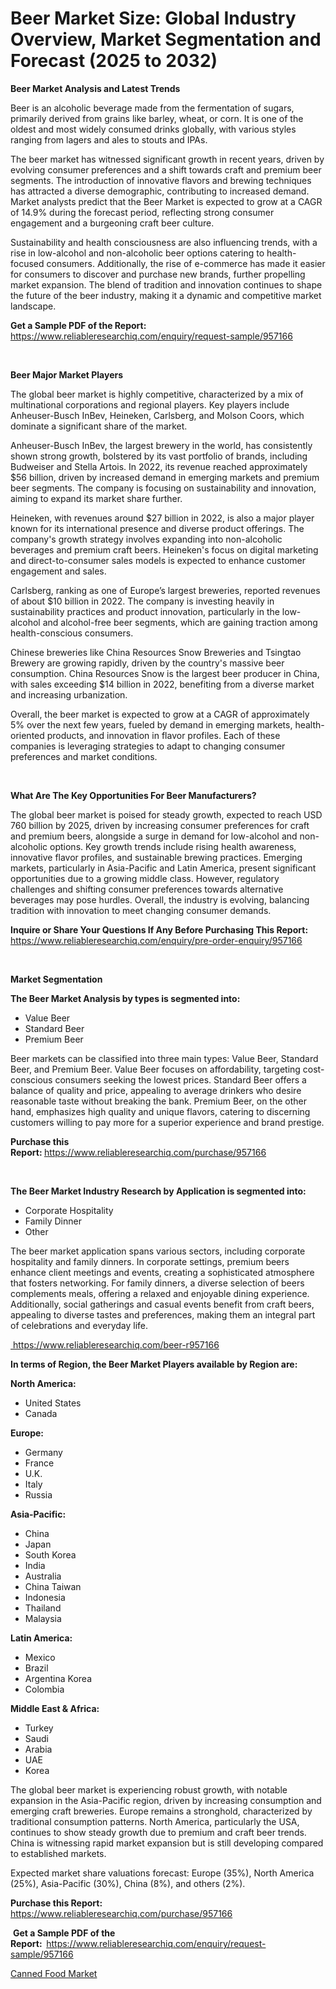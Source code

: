 <p><h1>Beer Market Size: Global Industry Overview, Market Segmentation and Forecast (2025 to 2032)</h1></p><p><strong>Beer Market Analysis and Latest Trends</strong></p>
<p><p>Beer is an alcoholic beverage made from the fermentation of sugars, primarily derived from grains like barley, wheat, or corn. It is one of the oldest and most widely consumed drinks globally, with various styles ranging from lagers and ales to stouts and IPAs. </p><p>The beer market has witnessed significant growth in recent years, driven by evolving consumer preferences and a shift towards craft and premium beer segments. The introduction of innovative flavors and brewing techniques has attracted a diverse demographic, contributing to increased demand. Market analysts predict that the Beer Market is expected to grow at a CAGR of 14.9% during the forecast period, reflecting strong consumer engagement and a burgeoning craft beer culture.</p><p>Sustainability and health consciousness are also influencing trends, with a rise in low-alcohol and non-alcoholic beer options catering to health-focused consumers. Additionally, the rise of e-commerce has made it easier for consumers to discover and purchase new brands, further propelling market expansion. The blend of tradition and innovation continues to shape the future of the beer industry, making it a dynamic and competitive market landscape.</p></p>
<p><strong>Get a Sample PDF of the Report:&nbsp;</strong> <a href="https://www.reliableresearchiq.com/enquiry/request-sample/957166?utm_campaign=2265&utm_medium=2&utm_source=Github&utm_content=ia&utm_term=07042025&utm_id=beer">https://www.reliableresearchiq.com/enquiry/request-sample/957166</a></p>
<p>&nbsp;</p>
<p><strong>Beer Major Market Players</strong></p>
<p><p>The global beer market is highly competitive, characterized by a mix of multinational corporations and regional players. Key players include Anheuser-Busch InBev, Heineken, Carlsberg, and Molson Coors, which dominate a significant share of the market.</p><p>Anheuser-Busch InBev, the largest brewery in the world, has consistently shown strong growth, bolstered by its vast portfolio of brands, including Budweiser and Stella Artois. In 2022, its revenue reached approximately $56 billion, driven by increased demand in emerging markets and premium beer segments. The company is focusing on sustainability and innovation, aiming to expand its market share further.</p><p>Heineken, with revenues around $27 billion in 2022, is also a major player known for its international presence and diverse product offerings. The company's growth strategy involves expanding into non-alcoholic beverages and premium craft beers. Heineken's focus on digital marketing and direct-to-consumer sales models is expected to enhance customer engagement and sales.</p><p>Carlsberg, ranking as one of Europe’s largest breweries, reported revenues of about $10 billion in 2022. The company is investing heavily in sustainability practices and product innovation, particularly in the low-alcohol and alcohol-free beer segments, which are gaining traction among health-conscious consumers.</p><p>Chinese breweries like China Resources Snow Breweries and Tsingtao Brewery are growing rapidly, driven by the country's massive beer consumption. China Resources Snow is the largest beer producer in China, with sales exceeding $14 billion in 2022, benefiting from a diverse market and increasing urbanization.</p><p>Overall, the beer market is expected to grow at a CAGR of approximately 5% over the next few years, fueled by demand in emerging markets, health-oriented products, and innovation in flavor profiles. Each of these companies is leveraging strategies to adapt to changing consumer preferences and market conditions.</p></p>
<p>&nbsp;</p>
<p><strong>What Are The Key Opportunities For Beer Manufacturers?</strong></p>
<p><p>The global beer market is poised for steady growth, expected to reach USD 760 billion by 2025, driven by increasing consumer preferences for craft and premium beers, alongside a surge in demand for low-alcohol and non-alcoholic options. Key growth trends include rising health awareness, innovative flavor profiles, and sustainable brewing practices. Emerging markets, particularly in Asia-Pacific and Latin America, present significant opportunities due to a growing middle class. However, regulatory challenges and shifting consumer preferences towards alternative beverages may pose hurdles. Overall, the industry is evolving, balancing tradition with innovation to meet changing consumer demands.</p></p>
<p><strong>Inquire or Share Your Questions If Any Before Purchasing This Report:</strong> <a href="https://www.reliableresearchiq.com/enquiry/pre-order-enquiry/957166?utm_campaign=2265&utm_medium=2&utm_source=Github&utm_content=ia&utm_term=07042025&utm_id=beer">https://www.reliableresearchiq.com/enquiry/pre-order-enquiry/957166</a></p>
<p>&nbsp;</p>
<p><strong>Market Segmentation</strong></p>
<p><strong>The Beer Market Analysis by types is segmented into:</strong></p>
<p><ul><li>Value Beer</li><li>Standard Beer</li><li>Premium Beer</li></ul></p>
<p><p>Beer markets can be classified into three main types: Value Beer, Standard Beer, and Premium Beer. Value Beer focuses on affordability, targeting cost-conscious consumers seeking the lowest prices. Standard Beer offers a balance of quality and price, appealing to average drinkers who desire reasonable taste without breaking the bank. Premium Beer, on the other hand, emphasizes high quality and unique flavors, catering to discerning customers willing to pay more for a superior experience and brand prestige.</p></p>
<p><strong>Purchase this Report:&nbsp;</strong><a href="https://www.reliableresearchiq.com/purchase/957166?utm_campaign=2265&utm_medium=2&utm_source=Github&utm_content=ia&utm_term=07042025&utm_id=beer">https://www.reliableresearchiq.com/purchase/957166</a></p>
<p>&nbsp;</p>
<p><strong>The Beer Market Industry Research by Application is segmented into:</strong></p>
<p><ul><li>Corporate Hospitality</li><li>Family Dinner</li><li>Other</li></ul></p>
<p><p>The beer market application spans various sectors, including corporate hospitality and family dinners. In corporate settings, premium beers enhance client meetings and events, creating a sophisticated atmosphere that fosters networking. For family dinners, a diverse selection of beers complements meals, offering a relaxed and enjoyable dining experience. Additionally, social gatherings and casual events benefit from craft beers, appealing to diverse tastes and preferences, making them an integral part of celebrations and everyday life.</p></p>
<p><a href="https://www.reliableresearchiq.com/beer-r957166?utm_campaign=2265&utm_medium=2&utm_source=Github&utm_content=ia&utm_term=07042025&utm_id=beer">&nbsp;https://www.reliableresearchiq.com/beer-r957166</a></p>
<p><strong>In terms of Region, the Beer Market Players available by Region are:</strong></p>
<p>
    <p> <strong> North America: </strong>
        <ul>
            <li>United States</li>
            <li>Canada</li>
        </ul>
        </p> 
    <p> <strong> Europe: </strong>
        <ul>
            <li>Germany</li>
            <li>France</li>
            <li>U.K.</li>
            <li>Italy</li>
            <li>Russia</li>
        </ul>
        </p> 
    <p> <strong> Asia-Pacific: </strong>
        <ul>
            <li>China</li>
            <li>Japan</li>
            <li>South Korea</li>
            <li>India</li>
            <li>Australia</li>
            <li>China Taiwan</li>
            <li>Indonesia</li>
            <li>Thailand</li>
            <li>Malaysia</li>
        </ul>
        </p> 
    <p> <strong> Latin America: </strong>
        <ul>
            <li>Mexico</li>
            <li>Brazil</li>
            <li>Argentina Korea</li>
            <li>Colombia</li>
        </ul>
        </p> 
    <p> <strong> Middle East & Africa: </strong>
        <ul>
            <li>Turkey</li>
            <li>Saudi</li>
            <li>Arabia</li>
            <li>UAE</li>
            <li>Korea</li>
        </ul>
    </p>
    </p>
<p><p>The global beer market is experiencing robust growth, with notable expansion in the Asia-Pacific region, driven by increasing consumption and emerging craft breweries. Europe remains a stronghold, characterized by traditional consumption patterns. North America, particularly the USA, continues to show steady growth due to premium and craft beer trends. China is witnessing rapid market expansion but is still developing compared to established markets. </p><p>Expected market share valuations forecast: Europe (35%), North America (25%), Asia-Pacific (30%), China (8%), and others (2%).</p></p>
<p><strong>Purchase this Report: </strong><a href="https://www.reliableresearchiq.com/purchase/957166?utm_campaign=2265&utm_medium=2&utm_source=Github&utm_content=ia&utm_term=07042025&utm_id=beer">https://www.reliableresearchiq.com/purchase/957166</a></p>
<p>&nbsp;<strong>Get a Sample PDF of the Report:&nbsp;&nbsp;</strong><a href="https://www.reliableresearchiq.com/enquiry/request-sample/957166?utm_campaign=2265&utm_medium=2&utm_source=Github&utm_content=ia&utm_term=07042025&utm_id=beer">https://www.reliableresearchiq.com/enquiry/request-sample/957166</a></p>
<p><strong></strong></p>
<p><p><a href="https://github.com/rosamariarocque98/Market-Research-Report-List-1/blob/main/canned-food-market.md?utm_campaign=2265&utm_medium=2&utm_source=Github&utm_content=ia&utm_term=07042025&utm_id=beer">Canned Food Market</a></p></p>